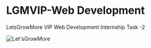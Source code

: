 # LGMVIP-Web Development

LetsGrowMore VIP Web Development Internship Task -2


![Let'sGrowMore](https://user-images.githubusercontent.com/103566665/218325309-57dd86e9-4e18-46db-b1eb-375f00b80fe7.png)

